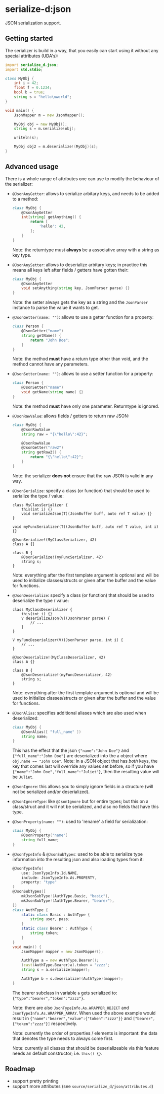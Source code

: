# serialize-d:json

JSON serialization support.

## Getting started

The serializer is build in a way, that you easily can start using it without any special attributes (UDA's):

```d
import serialize_d.json;
import std.stdio;

class MyObj {
    int i = 42;
    float f = 0.1234;
    bool b = true;
    string s = "hello\nworld";
}

void main() {
    JsonMapper m = new JsonMapper();

    MyObj obj = new MyObj();
    string s = m.serialize(obj);

    writeln(s);

    MyObj obj2 = m.deserialize!(MyObj)(s);
}
```

## Advanced usage

There is a whole range of attributes one can use to modify the behaviour of the serializer:

- `@JsonAnyGetter`: allows to serialize arbitary keys, and needs to be added to a method:
    ```d
    class MyObj {
        @JsonAnyGetter
        int[string] getAnything() {
            return [
                'hello': 42,
            ];
        }
    }
    ```
    Note: the returntype must **always** be a associative array with a string as key type.

- `@JsonAnySetter`: allows to deserialize arbitary keys; in practice this means all keys left after fields / getters have gotten their:
    ```d
    class MyObj {
        @JsonAnySetter
        void setAnything(string key, JsonParser parse) {}
    }
    ```
    Note: the setter always gets the key as a string and the `JsonParser` instance to parse the value it wants to get.

- `@JsonGetter(name: "")`: allows to use a getter function for a property:
    ```d
    class Person {
        @JsonGetter("name")
        string getName() {
            return "John Doe";
        }
    }
    ```
    Note: the method **must** have a return type other than void, and the method cannot have any parameters.

- `@JsonSetter(name: "")`: allows to use a setter function for a property:
    ```d
    class Person {
        @JsonSetter("name")
        void getName(string name) {}
    }
    ```
    Note: the method **must** have only one parameter. Returntype is ignored.

- `@JsonRawValue`: allows fields / getters to return raw JSON:
    ```d
    class MyObj {
        @JsonRawValue
        string raw = "{\"hello\":42}";

        @JsonRawValue
        @JsonGetter("raw2")
        string getRaw2() {
            return "{\"hello\":42}";
        }
    }
    ```
    Note: the serializer **does not** ensure that the raw JSON is valid in any way.

- `@JsonSerialize`: specify a class (or function) that should be used to serialize the type / value:
    ```
    class MyClassSerializer {
        this(int i) {}
        void serializeJson(T)(JsonBuffer buff, auto ref T value) {}
    }

    void myFuncSerializer(T)(JsonBuffer buff, auto ref T value, int i) {}

    @JsonSerialize!(MyClassSerializer, 42)
    class A {}

    class B {
        @JsonSerialize!(myFuncSerializer, 42)
        string s;
    }
    ```
    Note: everything after the first template argument is optional and will be used to initialize classes/structs or given after the buffer and the value for functions.

- `@JsonDeserialize`: specify a class (or function) that should be used to deserialize the type / value:
    ```
    class MyClassDeserializer {
        this(int i) {}
        V deserializeJson(V)(JsonParser parse) {
            // ...
        }
    }

    V myFuncDeserializer(V)(JsonParser parse, int i) {
        // ...
    }

    @JsonDeserialize!(MyClassDeserializer, 42)
    class A {}

    class B {
        @JsonDeserialize!(myFuncDeserializer, 42)
        string s;
    }
    ```
    Note: everything after the first template argument is optional and will be used to initialize classes/structs or given after the buffer and the value for functions.

- `@JsonAlias`: specifies additional aliases which are also used when deserialized:
    ```d
    class MyObj {
        @JsonAlias([ "full_name" ])
        string name;
    }
    ```
    This has the effect that the json `{"name":"John Doe"}` and `{"full_name":"John Doe"}` are deserialized into the a object where `obj.name == "John Doe"`.
    Note: in a JSON object that has *both* keys, the key that comes last will override any values set before, so if you have `{"name":"John Doe","full_name":"Juliet"}`, then the resulting value will be `Juliet`.

- `@JsonIgnore`: this allows you to simply ignore fields in a structure (will not be serialized and/or deserialized).

- `@JsonIgnoreType`: like `@JsonIgnore` but for entire types; but this on a class/struct and it will not be serialized, and also no fields that have this type.

- `@JsonProperty(name: "")`: used to 'rename' a field for serialization:
    ```d
    class MyObj {
        @JsonProperty("name")
        string full_name;
    }
    ```

- `@JsonTypeInfo` & `@JsonSubTypes`: used to be able to serialize type information into the resulting json and also loading types from it:
    ```d
    @JsonTypeInfo(
        use: JsonTypeInfo.Id.NAME,
        include: JsonTypeInfo.As.PROPERTY,
        property: "type"
    )
    @JsonSubTypes([
        mkJsonSubType!(AuthType.Basic, "basic"),
        mkJsonSubType!(AuthType.Bearer, "bearer"),
    ])
    class AuthType {
        static class Basic : AuthType {
            string user, pass;
        }
        static class Bearer : AuthType {
            string token;
        }
    }
    void main() {
        JsonMapper mapper = new JsonMapper();

        AuthType a = new AuthType.Bearer();
        (cast(AuthType.Bearer)a).token = "zzzz";
        string s = a.serialize(mapper);

        AuthType b = s.deserialize!(AuthType)(mapper);
    }
    ```
    The bearer subclass in variable `a` gets serialized to: `{"type":"bearer","token":"zzzz"}`.

    Note: there are also `JsonTypeInfo.As.WRAPPER_OBJECT` and `JsonTypeInfo.As.WRAPPER_ARRAY`. When used the above example would result in `{"name":"bearer","value":{"token":"zzzz"}}` and `["bearer",{"token":"zzzz"}]` respectively.

    Note: currently the order of properties / elements is important: the data that denotes the type needs to always come first.

    Note: currently all classes that should be deserializeable via this feature needs an default constructor; i.e. `this() {}`.

## Roadmap

- support pretty printing
- support more attributes (see `source/serialize_d/json/attributes.d`)